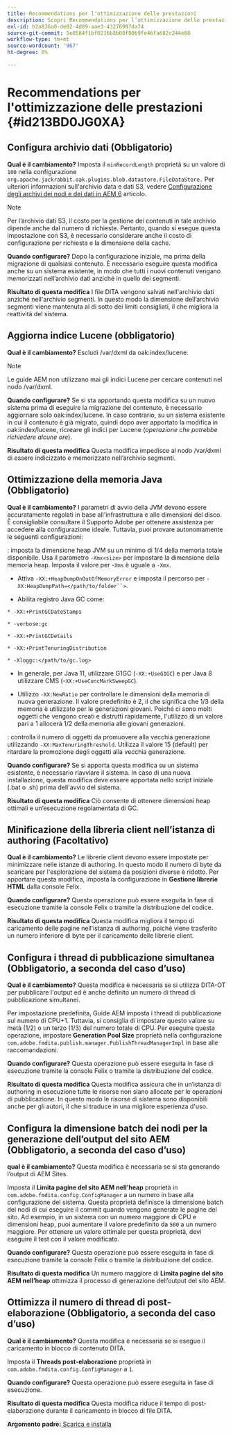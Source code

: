 ```yaml
---
title: Recommendations per l'ottimizzazione delle prestazioni
description: Scopri Recommendations per l’ottimizzazione delle prestazioni
exl-id: b2a836a0-de82-4d89-aae3-43276997da74
source-git-commit: 5e0584f1bf0216b8b00f00b9fe46fa682c244e08
workflow-type: tm+mt
source-wordcount: '967'
ht-degree: 0%

---
```


# Recommendations per l&#39;ottimizzazione delle prestazioni {#id213BD0JG0XA}

## Configura archivio dati \(Obbligatorio\)

**Qual è il cambiamento?**
Imposta il `minRecordLength` proprietà su un valore di `100` nella configurazione `org.apache.jackrabbit.oak.plugins.blob.datastore.FileDataStore.` Per ulteriori informazioni sull&#39;archivio data e dati S3, vedere [Configurazione degli archivi dei nodi e dei dati in AEM 6](https://helpx.adobe.com/experience-manager/6-5/sites/deploying/using/data-store-config.html) articolo.

>[!NOTE]
>
> Per l’archivio dati S3, il costo per la gestione dei contenuti in tale archivio dipende anche dal numero di richieste. Pertanto, quando si esegue questa impostazione con S3, è necessario considerare anche il costo di configurazione per richiesta e la dimensione della cache.

**Quando configurare?**
Dopo la configurazione iniziale, ma prima della migrazione di qualsiasi contenuto. È necessario eseguire questa modifica anche su un sistema esistente, in modo che tutti i nuovi contenuti vengano memorizzati nell’archivio dati anziché in quello dei segmenti.

**Risultato di questa modifica**
I file DITA vengono salvati nell&#39;archivio dati anziché nell&#39;archivio segmenti. In questo modo la dimensione dell’archivio segmenti viene mantenuta al di sotto dei limiti consigliati, il che migliora la reattività del sistema.

## Aggiorna indice Lucene \(obbligatorio\)

**Qual è il cambiamento?**
Escludi /var/dxml da oak:index/lucene.

>[!NOTE]
>
> Le guide AEM non utilizzano mai gli indici Lucene per cercare contenuti nel nodo /var/dxml.

**Quando configurare?**
Se si sta apportando questa modifica su un nuovo sistema prima di eseguire la migrazione del contenuto, è necessario aggiornare solo oak:index/lucene. In caso contrario, su un sistema esistente in cui il contenuto è già migrato, quindi dopo aver apportato la modifica in oak:index/lucene, ricreare gli indici per Lucene \(*operazione che potrebbe richiedere alcune ore*\).

**Risultato di questa modifica**
Questa modifica impedisce al nodo /var/dxml di essere indicizzato e memorizzato nell’archivio segmenti.

## Ottimizzazione della memoria Java \(Obbligatorio\)

**Qual è il cambiamento?**
I parametri di avvio della JVM devono essere accuratamente regolati in base all&#39;infrastruttura e alle dimensioni del disco. È consigliabile consultare il Supporto Adobe per ottenere assistenza per accedere alla configurazione ideale. Tuttavia, puoi provare autonomamente le seguenti configurazioni:

: imposta la dimensione heap JVM su un minimo di 1/4 della memoria totale disponibile. Usa il parametro `-Xmx<size>` per impostare la dimensione della memoria heap. Imposta il valore per -`Xms` è uguale a `-Xmx`.

- Attiva `-XX:+HeapDumpOnOutOfMemoryError` e imposta il percorso per `-XX:HeapDumpPath=</path/to/folder``>`.

- Abilita registro Java GC come:

`* -XX:+PrintGCDateStamps`

`* -verbose:gc`

`* -XX:+PrintGCDetails`

`* -XX:+PrintTenuringDistribution`

`* -Xloggc:</path/to/gc.log>`

- In generale, per Java 11, utilizzare G1GC \(`-XX:+UseG1GC`\) e per Java 8 utilizzare CMS \(-`XX:+UseConcMarkSweepGC`\).

- Utilizzo `-XX:NewRatio` per controllare le dimensioni della memoria di nuova generazione. Il valore predefinito è 2, il che significa che 1/3 della memoria è utilizzato per le generazioni giovani. Poiché ci sono molti oggetti che vengono creati e distrutti rapidamente, l&#39;utilizzo di un valore pari a 1 allocerà 1/2 della memoria alle giovani generazioni.

: controlla il numero di oggetti da promuovere alla vecchia generazione utilizzando `-XX:MaxTenuringThreshold`. Utilizza il valore 15 \(default\) per ritardare la promozione degli oggetti alla vecchia generazione.

**Quando configurare?**
Se si apporta questa modifica su un sistema esistente, è necessario riavviare il sistema. In caso di una nuova installazione, questa modifica deve essere apportata nello script iniziale \(.bat o .sh\) prima dell&#39;avvio del sistema.

**Risultato di questa modifica**
Ciò consente di ottenere dimensioni heap ottimali e un’esecuzione regolamentata di GC.

## Minificazione della libreria client nell’istanza di authoring \(Facoltativo\)

**Qual è il cambiamento?**
Le librerie client devono essere impostate per minimizzare nelle istanze di authoring. In questo modo il numero di byte da scaricare per l&#39;esplorazione del sistema da posizioni diverse è ridotto. Per apportare questa modifica, imposta la configurazione in **Gestione librerie HTML** dalla console Felix.

**Quando configurare?**
Questa operazione può essere eseguita in fase di esecuzione tramite la console Felix o tramite la distribuzione del codice.

**Risultato di questa modifica**
Questa modifica migliora il tempo di caricamento delle pagine nell’istanza di authoring, poiché viene trasferito un numero inferiore di byte per il caricamento delle librerie client.

## Configura i thread di pubblicazione simultanea \(Obbligatorio, a seconda del caso d’uso\)

**Qual è il cambiamento?**
Questa modifica è necessaria se si utilizza DITA-OT per pubblicare l&#39;output ed è anche definito un numero di thread di pubblicazione simultanei.

Per impostazione predefinita, Guide AEM imposta i thread di pubblicazione sul numero di CPU+1. Tuttavia, si consiglia di impostare questo valore su metà \(1/2\) o un terzo \(1/3\) del numero totale di CPU. Per eseguire questa operazione, impostare **Generation Pool Size** proprietà nella configurazione `com.adobe.fmdita.publish.manager.PublishThreadManagerImpl` in base alle raccomandazioni.

**Quando configurare?**
Questa operazione può essere eseguita in fase di esecuzione tramite la console Felix o tramite la distribuzione del codice.

**Risultato di questa modifica**
Questa modifica assicura che in un’istanza di authoring in esecuzione tutte le risorse non siano allocate per le operazioni di pubblicazione. In questo modo le risorse di sistema sono disponibili anche per gli autori, il che si traduce in una migliore esperienza d&#39;uso.

## Configura la dimensione batch dei nodi per la generazione dell’output del sito AEM \(Obbligatorio, a seconda del caso d’uso\)

**qual è il cambiamento?**
Questa modifica è necessaria se si sta generando l’output di AEM Sites.

Imposta il **Limita pagine del sito AEM nell’heap** proprietà in `com.adobe.fmdita.config.ConfigManager` a un numero in base alla configurazione del sistema. Questa proprietà definisce la dimensione batch dei nodi di cui eseguire il commit quando vengono generate le pagine del sito. Ad esempio, in un sistema con un numero maggiore di CPU e dimensioni heap, puoi aumentare il valore predefinito da `500` a un numero maggiore. Per ottenere un valore ottimale per questa proprietà, devi eseguire il test con il valore modificato.

**Quando configurare?**
Questa operazione può essere eseguita in fase di esecuzione tramite la console Felix o tramite la distribuzione del codice.

**Risultato di questa modifica**
Un numero maggiore di **Limita pagine del sito AEM nell’heap** ottimizza il processo di generazione dell’output del sito AEM.

## Ottimizza il numero di thread di post-elaborazione \(Obbligatorio, a seconda del caso d’uso\)

**Qual è il cambiamento?**
Questa modifica è necessaria se si esegue il caricamento in blocco di contenuto DITA.

Imposta il **Threads post-elaborazione** proprietà in `com.adobe.fmdita.config.ConfigManager` a `1`.

**Quando configurare?**
Questa operazione può essere eseguita in fase di esecuzione.

**Risultato di questa modifica**
Questa modifica riduce il tempo di post-elaborazione durante il caricamento in blocco di file DITA.

**Argomento padre:**[ Scarica e installa](download-install.md)
